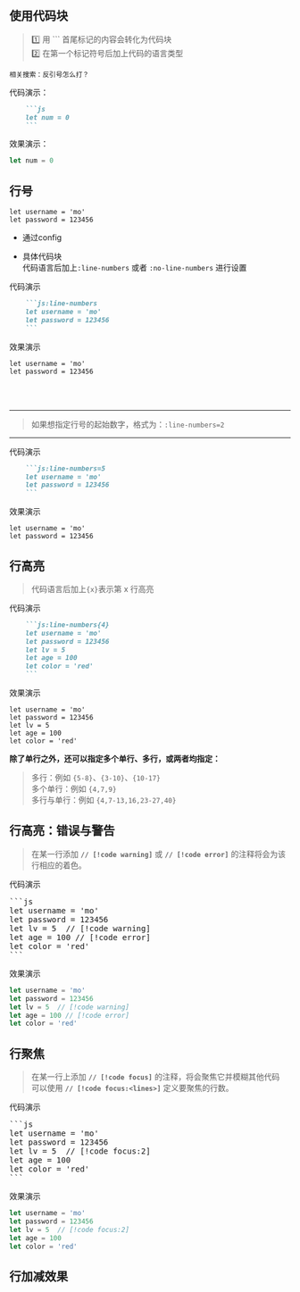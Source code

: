 ## 使用代码块

> :one: 用 ``` 首尾标记的内容会转化为代码块  
> :two: 在第一个标记符号后加上代码的语言类型  

`相关搜索：反引号怎么打？`

<Badge type='info'>代码演示：</Badge>  

```md
    ```js
    let num = 0 
    ```
```

<Badge type='info'>效果演示：</Badge>  

```js
let num = 0 

```

##  行号

```js:line-numbers
let username = 'mo'
let password = 123456
```

- 通过config  

- 具体代码块  
代码语言后加上`:line-numbers` 或者 `:no-line-numbers` 进行设置  

<Badge type='info'>代码演示</Badge>  

```md
    ```js:line-numbers
    let username = 'mo'
    let password = 123456
    ```
```

<Badge type='info'>效果演示</Badge>

```js:line-numbers
let username = 'mo'
let password = 123456
```
<br>
<br>

---

> 如果想指定行号的起始数字，格式为：`:line-numbers=2`  

---

<Badge type='info'>代码演示</Badge>  

```md
    ```js:line-numbers=5
    let username = 'mo'
    let password = 123456
    ```
```

<Badge type='info'>效果演示</Badge>

```js:line-numbers=5
let username = 'mo'
let password = 123456
```

##  行高亮

> 代码语言后加上`{x}`表示第 x 行高亮

<Badge type='info'>代码演示</Badge>  

```md
    ```js:line-numbers{4}
    let username = 'mo'
    let password = 123456
    let lv = 5
    let age = 100
    let color = 'red'
    ```
```
<Badge type='info'>效果演示</Badge>  

```js:line-numbers{4}
let username = 'mo'
let password = 123456
let lv = 5
let age = 100
let color = 'red'
```
**除了单行之外，还可以指定多个单行、多行，或两者均指定：** 

> 多行：例如 `{5-8}`、`{3-10}`、`{10-17}`  
多个单行：例如 `{4,7,9}`  
多行与单行：例如 `{4,7-13,16,23-27,40}`  

## 行高亮：错误与警告
> 在某一行添加 **`// [!code warning]`** 或 **`// [!code error]`** 的注释将会为该行相应的着色。

<Badge type='info'>代码演示</Badge>  

<pre>
```js
let username = 'mo'
let password = 123456 
let lv = 5  // [!code warning]
let age = 100 // [!code error]
let color = 'red'
```
</pre>

<Badge type='info'>效果演示</Badge>  

```js
let username = 'mo'
let password = 123456
let lv = 5  // [!code warning]
let age = 100 // [!code error]
let color = 'red'
```

## 行聚焦
> 在某一行上添加 **`// [!code focus]`** 的注释，将会聚焦它并模糊其他代码  
> 可以使用 **`// [!code focus:<lines>]`** 定义要聚焦的行数。

<Badge type='info'>代码演示</Badge>  

<pre>
```js
let username = 'mo'
let password = 123456 
let lv = 5  // [!code focus:2]
let age = 100
let color = 'red'
```
</pre>

<Badge type='info'>效果演示</Badge>  

```js
let username = 'mo'
let password = 123456
let lv = 5  // [!code focus:2]
let age = 100
let color = 'red'
```

## 行加减效果